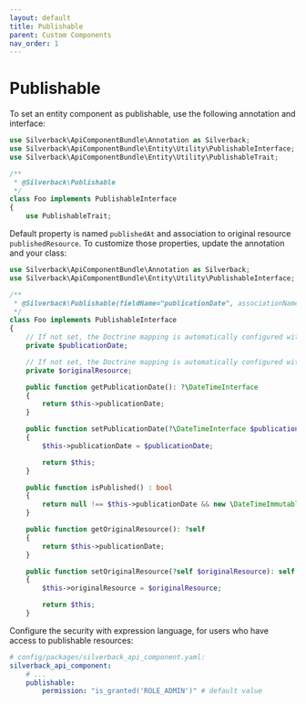 ```yaml
---
layout: default
title: Publishable
parent: Custom Components
nav_order: 1
---
```

# Publishable

To set an entity component as publishable, use the following annotation and interface:

```php
use Silverback\ApiComponentBundle\Annotation as Silverback;
use Silverback\ApiComponentBundle\Entity\Utility\PublishableInterface;
use Silverback\ApiComponentBundle\Entity\Utility\PublishableTrait;

/**
 * @Silverback\Publishable
 */
class Foo implements PublishableInterface
{
    use PublishableTrait;
```

Default property is named `publishedAt` and association to original resource `publishedResource`. To customize those
properties, update the annotation and your class:

```php
use Silverback\ApiComponentBundle\Annotation as Silverback;
use Silverback\ApiComponentBundle\Entity\Utility\PublishableInterface;

/**
 * @Silverback\Publishable(fieldName="publicationDate", associationName="originalResource")
 */
class Foo implements PublishableInterface
{
    // If not set, the Doctrine mapping is automatically configured with type="date" nullable
    private $publicationDate;

    // If not set, the Doctrine mapping is automatically configured with OneToOne self-referenced association nullable
    private $originalResource;

    public function getPublicationDate(): ?\DateTimeInterface
    {
        return $this->publicationDate;
    }

    public function setPublicationDate(?\DateTimeInterface $publicationDate): self
    {
        $this->publicationDate = $publicationDate;

        return $this;
    }

    public function isPublished() : bool
    {
        return null !== $this->publicationDate && new \DateTimeImmutable() >= $this->publicationDate;
    }

    public function getOriginalResource(): ?self
    {
        return $this->publicationDate;
    }

    public function setOriginalResource(?self $originalResource): self
    {
        $this->originalResource = $originalResource;

        return $this;
    }
```

Configure the security with expression language, for users who have access to publishable resources:

```yaml
# config/packages/silverback_api_component.yaml:
silverback_api_component:
    # ...
    publishable:
        permission: "is_granted('ROLE_ADMIN')" # default value
```
